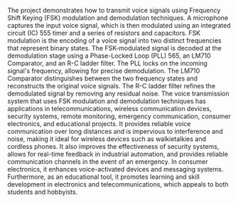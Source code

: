 The project demonstrates how to transmit voice signals using Frequency
Shift Keying (FSK) modulation and demodulation techniques. A microphone
captures the input voice signal, which is then modulated using an integrated
circuit (IC) 555 timer and a series of resistors and capacitors. FSK modulation is
the encoding of a voice signal into two distinct frequencies that represent binary
states.
The FSK-modulated signal is decoded at the demodulation stage using a
Phase-Locked Loop (PLL) 565, an LM710 Comparator, and an R-C ladder
filter. The PLL locks on the incoming signal's frequency, allowing for precise
demodulation. The LM710 Comparator distinguishes between the two
frequency states and reconstructs the original voice signals. The R-C ladder
filter refines the demodulated signal by removing any residual noise.
The voice transmission system that uses FSK modulation and
demodulation techniques has applications in telecommunications, wireless
communication devices, security systems, remote monitoring, emergency
communication, consumer electronics, and educational projects. It provides
reliable voice communication over long distances and is impervious to
interference and noise, making it ideal for wireless devices such as walkietalkies and cordless phones. It also improves the effectiveness of security
systems, allows for real-time feedback in industrial automation, and provides
reliable communication channels in the event of an emergency. In consumer
electronics, it enhances voice-activated devices and messaging systems.
Furthermore, as an educational tool, it promotes learning and skill development
in electronics and telecommunications, which appeals to both students and
hobbyists.
